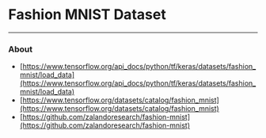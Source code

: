# Fashion MNIST Dataset
---
### About

* [https://www.tensorflow.org/api_docs/python/tf/keras/datasets/fashion_mnist/load_data](https://www.tensorflow.org/api_docs/python/tf/keras/datasets/fashion_mnist/load_data)
* [https://www.tensorflow.org/datasets/catalog/fashion_mnist](https://www.tensorflow.org/datasets/catalog/fashion_mnist)
* [https://github.com/zalandoresearch/fashion-mnist](https://github.com/zalandoresearch/fashion-mnist)